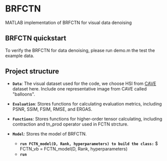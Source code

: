 # BRFCTN
MATLAB implementation of BRFCTN for visual data denoising
## BRFCTN quickstart
To verify the BRFCTN for data denoising, please run demo.m the test the example data.

## Project structure
- **`Data`**: The visual dataset used for the code, we choose HSI from [CAVE](https://www.cs.columbia.edu/CAVE/databases/multispectral/) dataset here. Include one representative image from CAVE called "balloons".
  
- **`Evaluation`**: Stores functions for calculating evaluation metrics, including PSNR, SSIM, FSIM, RMSE, and ERGAS.

- **`Functions`**: Stores functions for higher-order tensor calculating, including contraction and tn_prod operator used in FCTN strcture.

- **`Model`**: Stores the model of BRFCTN.
  - **`run FCTN_model(D, Rank, hyperparameters) to build the class:`**
$ FCTN_vb = FCTN_model(D, Rank, hyperparameters)
  - **`run `**
